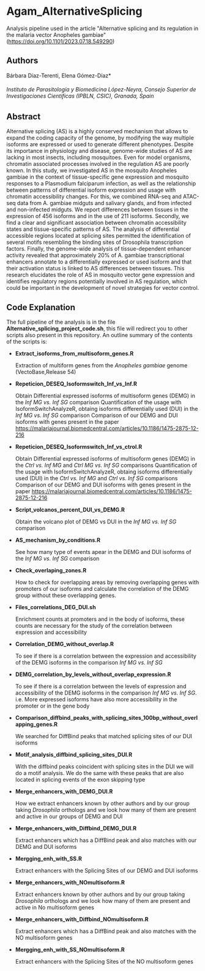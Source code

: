 # Agam_AlternativeSplicing
Analysis pipeline used in the article "Alternative splicing and its regulation in the malaria vector Anopheles gambiae"(https://doi.org/10.1101/2023.07.18.549290)
## Authors
Bárbara Díaz-Terenti, Elena Gómez-Díaz*
###### Instituto de Parasitología y Biomedicina López-Neyra, Consejo Superior de Investigaciones Científicas (IPBLN, CSIC), Granada, Spain

## Abstract
 
Alternative splicing (AS) is a highly conserved mechanism that allows to expand the coding capacity of the genome, by modifying the way multiple isoforms are expressed or used to generate different phenotypes. Despite its importance in physiology and disease, genome-wide studies of AS are lacking in most insects, including mosquitoes. Even for model organisms, chromatin associated processes involved in the regulation AS are poorly known. In this study, we investigated AS in the mosquito Anopheles gambiae in the context of tissue-specific gene expression and mosquito responses to a Plasmodium falciparum infection, as well as the relationship between patterns of differential isoform expression and usage with chromatin accessibility changes.  For this, we combined RNA-seq and ATAC-seq data from A. gambiae midguts and salivary glands, and from infected and non-infected midguts. We report differences between tissues in the expression of 456 isoforms and in the use of 211 isoforms. Secondly, we find a clear and significant association between chromatin accessibility states and tissue-specific patterns of AS. The analysis of differential accessible regions located at splicing sites permitted the identification of several motifs resembling the binding sites of Drosophila transcription factors. Finally, the genome-wide analysis of tissue-dependent enhancer activity revealed that approximately 20% of A. gambiae transcriptional enhancers annotate to a differentially expressed or used isoform and that their activation status is linked to AS differences between tissues. This research elucidates the role of AS in mosquito vector gene expression and identifies regulatory regions potentially involved in AS regulation, which could be important in the development of novel strategies for vector control.


## Code Explanation
 The full pipeline of the analysis is in the file **Alternative_splicing_project_code.sh**, this file will redirect you to other scripts also present in this repository. An outline summary of the contents of the scripts is:

 - **Extract_isoforms_from_multisoform_genes.R**

   Extraction of multiform genes from the _Anopheles gambiae_ genome (VectoBase,Release 54)

   
 - **Repeticion_DESEQ_Isoformswitch_Inf_vs_Inf.R**

   Obtain Differential expressed isoforms of multisoform genes (DEMG) in the _Inf MG vs. Inf SG_ comparison
   Quantification of the usage with IsoformSwitchAnalyzeR, obtaing isoforms differentially used (DUI) in the _Inf MG vs. Inf SG_ comparison
   Comparison of our DEMG and DUI isoforms with genes present in the paper https://malariajournal.biomedcentral.com/articles/10.1186/1475-2875-12-216

 - **Repeticion_DESEQ_Isoformswitch_Inf_vs_ctrol.R**

   Obtain Differential expressed isoforms of multisoform genes (DEMG) in the _Ctrl vs. Inf MG_ and  _Ctrl MG vs. Inf SG_ comparisons
   Quantification of the usage with IsoformSwitchAnalyzeR, obtaing isoforms differentially used (DUI) in the _Ctrl vs. Inf MG_ and _Ctrl vs. Inf SG_ comparisons
      Comparison of our DEMG and DUI isoforms with genes present in the paper https://malariajournal.biomedcentral.com/articles/10.1186/1475-2875-12-216

 - **Script_volcanos_percent_DUI_vs_DEMG.R**

   Obtain  the volcano plot of DEMG vs DUI in the _Inf MG vs. Inf SG_ comparison
   
 - **AS_mechanism_by_conditions.R**
   
   See how many type of events apear in the DEMG and DUI isoforms of the _Inf MG vs. Inf SG_ comparison

 + **Check_overlaping_zones.R**

   How to check for overlapping areas by removing overlapping genes with promoters of our isoforms and calculate the correlation of the DEMG group without these overlapping genes.

 - **Files_correlations_DEG_DUI.sh**

   Enrichment counts at promoters and in the body of isoforms, these counts are necessary for the study of the correlation between expression and accessibility
   
 - **Correlation_DEMG_without_overlap.R**

   To see if there is a correlation between the expression and accessibility of the DEMG isoforms in the comparison _Inf MG vs. Inf SG_

 - **DEMG_correlation_by_levels_without_overlap_expression.R**

   To see if there is a correlation between the levels of expression and accessibility of the DEMG isoforms in the comparison _Inf MG vs. Inf SG_. i.e. More expressed isoforms have also more accessibility in the promoter or in the gene body

 - **Comparison_diffbind_peaks_with_splicing_sites_100bp_without_overlapping_genes.R**

   We searched for DiffBind peaks that matched splicing sites of our DUI isoforms

 - **Motif_analysis_diffbind_splicing_sites_DUI.R**

   With the diffbind peaks coincident with splicing sites in the DUI we will do a motif analysis. We do the same with these peaks that are also located in splicing events of the exon skipping type

 * **Merge_enhancers_with_DEMG_DUI.R**

   How we extract enhancers known by other authors and by our group taking _Drosophila_ orthologs and we look how many of them are present and active in our groups of DEMG and DUI

 - **Merge_enhancers_with_Diffbind_DEMG_DUI.R**

   Extract enhancers which has a DiffBind peak and also matches with our DEMG and DUI isoforms

 + **Mergging_enh_with_SS.R**

   Extract enhancers with the Splicing Sites of our DEMG and DUI isoforms

 + **Merge_enhancers_with_NOmultisoform.R**

   Extract enhancers known by other authors and by our group taking _Drosophila_ orthologs and we look how many of them are present and active in No multisoform genes
   
 + **Merge_enhancers_with_Diffbind_NOmultisoform.R**

   Extract enhancers which has a DiffBind peak and also matches with the NO multisoform genes
   
 + **Mergging_enh_with_SS_NOmultisoform.R**

   Extract enhancers with the Splicing Sites of the NO multisoform genes



 















